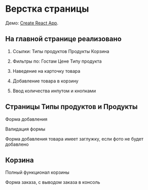 # Верстка страницы 

Демо: [Create React App](https://github.com/facebook/create-react-app).

## На главной странице реализовано

1. Ссылки:
    Типы продуктов
    Продукты
    Корзина

2. Фильтры по:
    Гостам
    Цене
    Типу продукта

3. Наведение на карточку товара

4. Добавление товара в корзину 

5. Ввод количества инпутом и кнопками


## Страницы Типы продуктов и Продукты

Форма добавления

Валидация формы

Форма добавления товара имеет заглужку, если фото не будет добавлено 

## Корзина

Полный функционал корзины

Форма заказа, с выводом заказа в консоль
